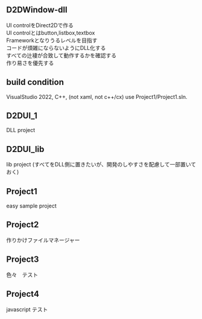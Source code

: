 ## D2DWindow-dll
UI controlをDirect2Dで作る  
UI controlとはbutton,listbox,textbox  
Frameworkとなりうるレベルを目指す  
コードが煩雑にならないようにDLL化する  
すべての辻褄が合致して動作するかを確認する  
作り易さを優先する  

## build condition
VisualStudio 2022, C++, (not xaml, not c++/cx)
use Project1/Project1.sln.

## D2DUI_1
DLL project
## D2DUI_lib
lib project (すべてをDLL側に置きたいが、開発のしやすさを配慮して一部置いておく) 
## Project1
easy sample project 
## Project2
作りかけファイルマネージャー 
## Project3
色々　テスト
## Project4
javascript テスト  

